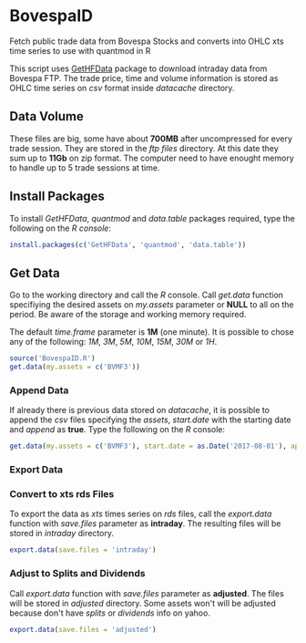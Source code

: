# BovespaID
Fetch public trade data from Bovespa Stocks and converts into OHLC xts time series to use with quantmod in R

This script uses [GetHFData](https://github.com/msperlin/GetHFData/) package to download intraday data from Bovespa FTP.
The trade price, time and volume information is stored as OHLC time series on *csv* format inside *datacache* directory.

## Data Volume
These files are big, some have about **700MB** after uncompressed for every trade session. They are stored in the *ftp files* directory.
At this date they sum up to **11Gb** on zip format. The computer need to have enought memory to handle up to 5 trade sessions at time.

## Install Packages
To install *GetHFData*, *quantmod* and *data.table* packages required, type the following on the *R console*:
```R
install.packages(c('GetHFData', 'quantmod', 'data.table'))
```

## Get Data
Go to the working directory and call the *R* console. Call *get.data* function specifiying the desired assets on *my.assets*
parameter or **NULL** to all on the period. Be aware of the storage and working memory required.

The default *time.frame* parameter is **1M** (one minute). It is possible to chose any of the following: *1M*, *3M*, *5M*, *10M*, *15M*, *30M* or *1H*.

```R
source('BovespaID.R')
get.data(my.assets = c('BVMF3'))
```
### Append Data
If already there is previous data stored on *datacache*, it is possible to append the *csv* files specifying the *assets*, *start.date*
with the starting date and *append* as **true**. Type the following on the *R* console:

```R
get.data(my.assets = c('BVMF3'), start.date = as.Date('2017-08-01'), append = TRUE)
```
### Export Data

### Convert to xts rds Files
To export the data as *xts* times series on *rds* files, call the *export.data* function with *save.files* parameter as **intraday**.
The resulting files will be stored in *intraday* directory.
```R
export.data(save.files = 'intraday')
```
### Adjust to Splits and Dividends
Call *export.data* function with *save.files* parameter as **adjusted**. The files will be stored in *adjusted* directory.
Some assets won't will be adjusted because don't have *splits* or *dividends* info on yahoo.
```R
export.data(save.files = 'adjusted')
```
